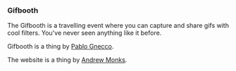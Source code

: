 ### Gifbooth

The Gifbooth is a travelling event where you can capture and share gifs with cool filters. You've never seen anything like it before.

Gifbooth is a thing by [Pablo Gnecco](//gnec.co).

The website is a thing by [Andrew Monks](//monks.co).
